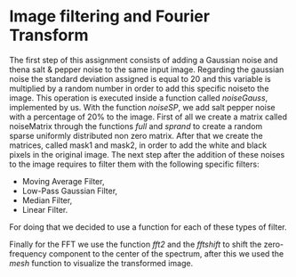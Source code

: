 # Image filtering and Fourier Transform

The first step of this assignment consists of adding a Gaussian noise and thena salt & pepper noise to the same input image. Regarding the gaussian noise the standard deviation assigned is equal to 20 and this variable is multiplied by a random number in order to add this specific noiseto the image.  This operation is executed inside a function called <em>noiseGauss</em>, implemented by us. With the function <em>noiseSP</em>, we add salt  pepper noise with a percentage of 20% to the image.  First of all we create a matrix called noiseMatrix through the functions <em>full</em> and <em>sprand</em> to create a random sparse uniformly distributed  non zero  matrix.   After  that  we  create  the  matrices,  called mask1 and mask2, in order to add the white and black pixels in the original image. The next step after the addition of these noises to the image requires to filter them with the following specific filters:

* Moving Average Filter,
* Low-Pass Gaussian Filter,
* Median Filter,
* Linear Filter.

For doing that we decided to use a function for each of these types of filter.

Finally for the FFT we use the function <em>fft2</em> and the <em>fftshift</em> to shift the zero-frequency component to the center of the spectrum, after this we used the <em>mesh</em> function to visualize the transformed image.
